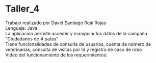 # Taller_4
Trabajo realizado por David Santiago Real Rojas
<br/>
Lenguaje: Java
<br/>
La aplicación permite acceder y manipular los datos de la campaña "Ciudadanos de 4 patas"
<br/>
Tiene funcionalidades de consulta de usuarios, cuenta de número de veterinarias, consulta de visitas por Id y registro de caso de robo
<br/>
Video del funcionamiento de los requerimientos:
<br/>
